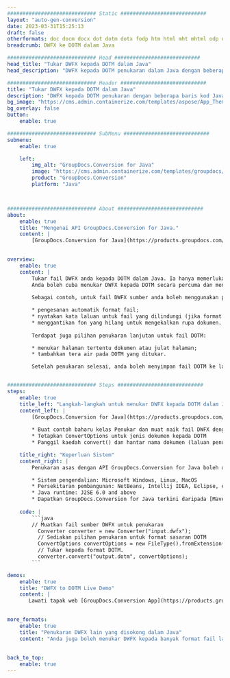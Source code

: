 ```yaml
---
############################# Static ############################
layout: "auto-gen-conversion"
date: 2023-03-31T15:25:13
draft: false
otherformats: doc docm docx dot dotm dotx fodp htm html mht mhtml odp odt otp pot potm potx pps ppsm ppsx ppt pptm pptx rtf
breadcrumb: DWFX ke DOTM dalam Java

############################# Head ############################
head_title: "Tukar DWFX kepada DOTM dalam Java"
head_description: "DWFX kepada DOTM penukaran dalam Java dengan beberapa baris kod. Tukar lebih 160 format fail menggunakan API penukaran dokumen GroupDocs untuk Java"

############################# Header ############################
title: "Tukar DWFX kepada DOTM dalam Java"
description: "DWFX kepada DOTM penukaran dengan beberapa baris kod Java."
bg_image: "https://cms.admin.containerize.com/templates/aspose/App_Themes/V3/images/bg/header1.png"
bg_overlay: false
button:
    enable: true

############################# SubMenu ############################
submenu:
    enable: true

    left:
        img_alt: "GroupDocs.Conversion for Java"
        image: "https://cms.admin.containerize.com/templates/groupdocs/images/product-logos/90x90-noborder/groupdocs-conversion-java.png"
        product: "GroupDocs.Conversion"
        platform: "Java"



############################# About ############################
about:
    enable: true
    title: "Mengenai API GroupDocs.Conversion for Java."
    content: |
        [GroupDocs.Conversion for Java](https://products.groupdocs.com/conversion/java/) ialah API penukaran format fail lanjutan untuk menukar antara imej popular dan format dokumen seperti Microsoft Office, OpenDocument, PDF, HTML, e-mel, CAD. dan banyak lagi dengan hanya beberapa baris kod. API asli secara automatik mengesan format dokumen asal dan menawarkan banyak pilihan untuk menyesuaikan dokumen yang ditukar. Bersama-sama dengan fungsi mengekstrak maklumat daripada dokumen, ia juga menyokong caching hasil penukaran ke cakera tempatan secara lalai. Walau bagaimanapun, sebarang jenis storan cache boleh disokong dengan melaksanakan antara muka yang sesuai - Amazon S3, Dropbox, Google Drive, Windows Azure, Reddis atau mana-mana yang lain.
    

overview:
    enable: true
    content: |
        Tukar fail DWFX anda kepada DOTM dalam Java. Ia hanya memerlukan beberapa baris kod Java pada mana-mana platform pilihan anda, seperti Windows, Linux, macOS.
        Anda boleh cuba menukar DWFX kepada DOTM secara percuma dan menilai kualiti hasil penukaran. Bersama-sama dengan skrip penukaran fail mudah, anda boleh mencuba pilihan yang lebih canggih untuk memuatkan fail sumber DWFX dan menyimpan output DOTM. 
        
        Sebagai contoh, untuk fail DWFX sumber anda boleh menggunakan pilihan pemuatan berikut:

        * pengesanan automatik format fail;
        * nyatakan kata laluan untuk fail yang dilindungi (jika format fail menyokongnya);
        * menggantikan fon yang hilang untuk mengekalkan rupa dokumen.
        
        Terdapat juga pilihan penukaran lanjutan untuk fail DOTM:

        * menukar halaman tertentu dokumen atau julat halaman;
        * tambahkan tera air pada DOTM yang ditukar.

        Setelah penukaran selesai, anda boleh menyimpan fail DOTM ke laluan fail setempat anda atau ke mana-mana storan pihak ketiga seperti FTP, Amazon S3, Google Drive, Dropbox dll. Sila ambil perhatian - untuk menukar DWFX kepada DOTM, anda tidak perlu memasang sebarang perisian tambahan, seperti MS Office, Open Office, Adobe Acrobat Reader dsb.


############################# Steps ############################
steps:
    enable: true
    title_left: "Langkah-langkah untuk menukar DWFX kepada DOTM dalam Java"
    content_left: |
        [GroupDocs.Conversion for Java](https://products.groupdocs.com/conversion/java/) membenarkan pembangun menukar fail DWFX kepada DOTM dengan mudah dengan beberapa baris kod.
        
        * Buat contoh baharu kelas Penukar dan muat naik fail DWFX dengan laluan penuh
        * Tetapkan ConvertOptions untuk jenis dokumen kepada DOTM
        * Panggil kaedah convert() dan hantar nama dokumen (laluan penuh) dan format (DOTM) sebagai parameter

    title_right: "Keperluan Sistem"
    content_right: |
        Penukaran asas dengan API GroupDocs.Conversion for Java boleh dilakukan dengan hanya beberapa baris kod. API kami disokong pada semua platform dan sistem pengendalian utama. Sebelum melaksanakan kod di bawah, pastikan anda mempunyai prasyarat berikut dipasang pada sistem anda.

        * Sistem pengendalian: Microsoft Windows, Linux, MacOS
        * Persekitaran pembangunan: NetBeans, Intellij IDEA, Eclipse, etc.
        * Java runtime: J2SE 6.0 and above
        * Dapatkan GroupDocs.Conversion for Java terkini daripada [Maven](https://repository.groupdocs.com/webapp/#/artifacts/browse/tree/General/repo/com/groupdocs/groupdocs-conversion)
         
    code: |
        ```java    
        // Muatkan fail sumber DWFX untuk penukaran
          Converter converter = new Converter("input.dwfx");
          // Sediakan pilihan penukaran untuk format sasaran DOTM
          ConvertOptions convertOptions = new FileType().fromExtension("dotm").getConvertOptions();
          // Tukar kepada format DOTM.
          converter.convert("output.dotm", convertOptions);
        ```

demos:
    enable: true
    title: "DWFX to DOTM Live Demo"
    content: |
       Lawati tapak web [GroupDocs.Conversion App](https://products.groupdocs.app/conversion/family) kami dan cuba DWFX kepada DOTM penukaran sekarang. Demo percuma mempunyai faedah berikut
          

more_formats:
    enable: true
    title: "Penukaran DWFX lain yang disokong dalam Java"
    content: "Anda juga boleh menukar DWFX kepada banyak format fail lain. Sila lihat senarai di bawah."
       
       
back_to_top:
    enable: true
---
```


